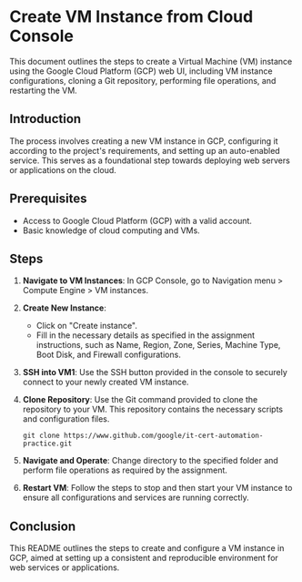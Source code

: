 # Create VM Instance from Cloud Console

This document outlines the steps to create a Virtual Machine (VM) instance using the Google Cloud Platform (GCP) web UI, including VM instance configurations, cloning a Git repository, performing file operations, and restarting the VM.

## Introduction

The process involves creating a new VM instance in GCP, configuring it according to the project's requirements, and setting up an auto-enabled service. This serves as a foundational step towards deploying web servers or applications on the cloud.

## Prerequisites

- Access to Google Cloud Platform (GCP) with a valid account.
- Basic knowledge of cloud computing and VMs.

## Steps

1. **Navigate to VM Instances**: In GCP Console, go to Navigation menu > Compute Engine > VM instances.

2. **Create New Instance**:
    - Click on "Create instance".
    - Fill in the necessary details as specified in the assignment instructions, such as Name, Region, Zone, Series, Machine Type, Boot Disk, and Firewall configurations.

3. **SSH into VM1**: Use the SSH button provided in the console to securely connect to your newly created VM instance.

4. **Clone Repository**: Use the Git command provided to clone the repository to your VM. This repository contains the necessary scripts and configuration files.

    ```
    git clone https://www.github.com/google/it-cert-automation-practice.git
    ```

5. **Navigate and Operate**: Change directory to the specified folder and perform file operations as required by the assignment.

6. **Restart VM**: Follow the steps to stop and then start your VM instance to ensure all configurations and services are running correctly.

## Conclusion

This README outlines the steps to create and configure a VM instance in GCP, aimed at setting up a consistent and reproducible environment for web services or applications.
